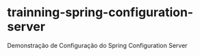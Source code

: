 # trainning-spring-configuration-server
Demonstração de Configuração do Spring Configuration Server
